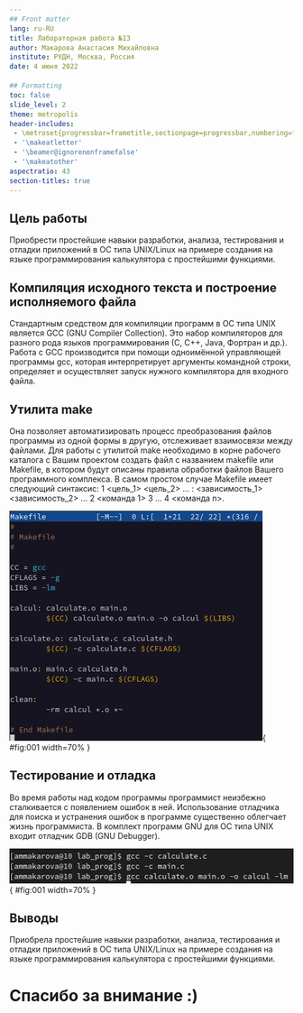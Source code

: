 ```yaml
---
## Front matter
lang: ru-RU
title: Лабораторная работа №13
author: Макарова Анастасия Михайловна
institute: РУДН, Москва, Россия
date: 4 июня 2022

## Formatting
toc: false
slide_level: 2
theme: metropolis
header-includes: 
 - \metroset{progressbar=frametitle,sectionpage=progressbar,numbering=fraction}
 - '\makeatletter'
 - '\beamer@ignorenonframefalse'
 - '\makeatother'
aspectratio: 43
section-titles: true
---
```



## Цель работы 

Приобрести простейшие навыки разработки, анализа, тестирования и отладки приложений в ОС типа UNIX/Linux на примере создания на языке программирования калькулятора с простейшими функциями.

## Компиляция исходного текста и построение исполняемого файла

Стандартным средством для компиляции программ в ОС типа UNIX является GCC (GNU Compiler Collection). Это набор компиляторов для разного рода языков программирования (С, C++, Java, Фортран и др.). Работа с GCC производится при помощи одноимённой
управляющей программы gcc, которая интерпретирует аргументы командной строки, определяет и осуществляет запуск нужного компилятора для входного файла. 

## Утилита make

Она позволяет автоматизировать процесс преобразования файлов программы из одной формы в другую, отслеживает взаимосвязи между файлами. Для работы с утилитой make необходимо в корне рабочего каталога с Вашим проектом создать файл с названием makefile или Makefile, в котором будут описаны правила обработки файлов Вашего программного комплекса.
В самом простом случае Makefile имеет следующий синтаксис:
1 <цель_1> <цель_2> ... : <зависимость_1> <зависимость_2> ...
2 <команда 1>
3 ...
4 <команда n>. 

![Makefile](image/9.png){ #fig:001 width=70% }

## Тестирование и отладка

Во время работы над кодом программы программист неизбежно сталкивается с появлением ошибок в ней. Использование отладчика для поиска и устранения ошибок в программе существенно облегчает жизнь программиста. В комплект программ GNU для ОС типа UNIX входит отладчик GDB (GNU Debugger). 

![gcc](image/6.png){ #fig:001 width=70% }

## Выводы

Приобрела простейшие навыки разработки, анализа, тестирования и отладки приложений в ОС типа UNIX/Linux на примере создания на языке программирования калькулятора с простейшими функциями.

# Спасибо за внимание :)


